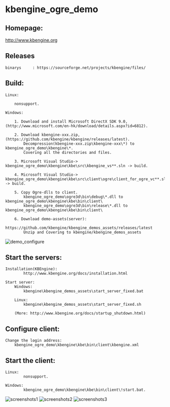 kbengine_ogre_demo
=============

## Homepage:
http://www.kbengine.org

## Releases

	binarys		: https://sourceforge.net/projects/kbengine/files/


## Build:

	Linux:

		nonsupport.

	Windows:

		1. Download and install Microsoft DirectX SDK 9.0, (http://www.microsoft.com/en-hk/download/details.aspx?id=6812).

		2. Download kbengine-xxx.zip, (https://github.com/kbengine/kbengine/releases/latest).
			Decompression(kbengine-xxx.zip\kbengine-xxx\*) to kbengine_ogre_demo\kbengine\*.
			Covering all the directories and files.

		3. Microsoft Visual Studio-> kbengine_ogre_demo\kbengine\kbe\src\kbengine_vs**.sln -> build.
		
		4. Microsoft Visual Studio-> kbengine_ogre_demo\kbengine\kbe\src\client\ogre\client_for_ogre_vc**.sln -> build.

		5. Copy Ogre-dlls to client.
			kbengine_ogre_demo\ogre3d\bin\debug\*.dll to kbengine_ogre_demo\kbengine\kbe\bin\client\
			kbengine_ogre_demo\ogre3d\bin\release\*.dll to kbengine_ogre_demo\kbengine\kbe\bin\client\

		6. Download demo-assets(server):
			https://github.com/kbengine/kbengine_demos_assets/releases/latest
			Unzip and Covering to kbengine/kbengine_demos_assets

![demo_configure](http://www.kbengine.org/assets/img/screenshots/demo_copy_kbengine.jpg)



## Start the servers:

	Installation(KBEngine):
			http://www.kbengine.org/docs/installation.html

	Start server:
		Windows:
			kbengine\kbengine_demos_assets\start_server_fixed.bat

		Linux:
			kbengine\kbengine_demos_assets\start_server_fixed.sh

		(More: http://www.kbengine.org/docs/startup_shutdown.html)



## Configure client:

	Change the login address:
		kbengine_ogre_demo\kbengine\kbe\bin\client\kbengine.xml

## Start the client:

	Linux:
			nonsupport.

	Windows:
			kbengine_ogre_demo\kbengine\kbe\bin\client\!start.bat.





![screenshots1](http://www.kbengine.org/assets/img/screenshots/ogre_demo1.jpg)
![screenshots2](http://www.kbengine.org/assets/img/screenshots/ogre_demo2.jpg)
![screenshots3](http://www.kbengine.org/assets/img/screenshots/ogre_demo3.jpg)
